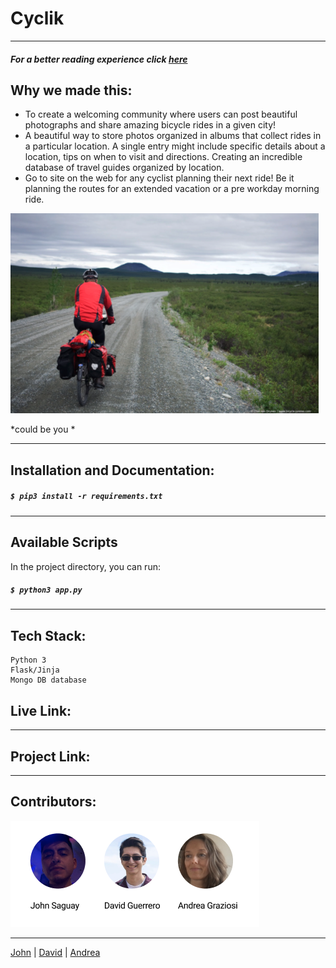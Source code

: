 # Cyclik
***
##### For a better reading experience click  [here](https://johnsv18.github.io/peddler/)
## Why we made this:
* To create a welcoming community where users can post beautiful photographs
and share amazing bicycle rides in a given city!
* A beautiful way to store photos organized in albums that collect rides in a particular location. A single entry might include specific details about a location, tips on when to visit and directions. Creating an incredible database of travel guides organized by location.
* Go to site on the web for any cyclist planning their next ride! Be it planning the routes for an extended vacation or a pre workday  morning ride.  

![Alaska](./Alaska-ride.png)

*could be you *

***

## Installation and Documentation:
##### `$ pip3 install -r requirements.txt`
***
##  Available Scripts

In the project directory, you can run:

##### `$ python3 app.py`
***

## Tech Stack:

```
Python 3
Flask/Jinja
Mongo DB database

```
## Live Link:

***

## Project Link:

***

## Contributors:

![John, David, Andrea](./Teamspd1.5.png)
***
[John](https://github.com/JohnSV18) | [David](https://github.com/Aetrix27) | [Andrea](https://github.com/AndreaGraziosi)









